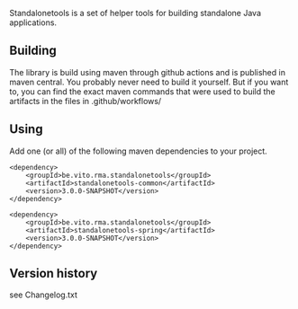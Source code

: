 Standalonetools is a set of helper tools for building standalone Java applications.


## Building

The library is build using maven through github actions and is published in maven central.
You probably never need to build it yourself. But if you want to, you can find the exact maven commands that were used to build the artifacts in the files in .github/workflows/

## Using

Add one (or all) of the following maven dependencies to your project.

```
<dependency>
	<groupId>be.vito.rma.standalonetools</groupId>
	<artifactId>standalonetools-common</artifactId>
	<version>3.0.0-SNAPSHOT</version>
</dependency>
```
```
<dependency>
	<groupId>be.vito.rma.standalonetools</groupId>
	<artifactId>standalonetools-spring</artifactId>
	<version>3.0.0-SNAPSHOT</version>
</dependency>
```

## Version history

see Changelog.txt
